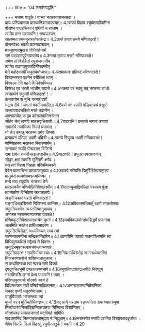 +++
title = "04 समर्पणपद्धतिः"

+++
भजामः पादुके ! याभ्यां भरतस्याग्रजस्तदा ।  
प्रायः प्रतिप्रयाणाय प्रास्थानिकमकल्पयत्॥ 4.1राज्यं विहाय रघुवंशमहीपतीनां  
पौरांश्च पादरसिकान् पृथिवीं च रक्ताम् ।  
त्वामेव हन्त चरणावनि ! सम्प्रयास्यन्  
आलम्बत प्रथममुत्तरकोसलेन्द्रः॥ 4.2प्राप्ते प्रयाणसमये मणिपादरक्षे !  
पौरानवेक्ष्य भवती करुणप्रलापान् ।  
मञ्जुप्रणादमुखरा विनिवर्तनार्थं  
रामं पदग्रहणपूर्वमयाचतेव॥ 4.3मत्वा तृणाय भरतो मणिपादरक्षे !  
रामेण तां विरहितां रघुराजधानीम् ।  
त्वामेव सप्रणयमुज्जयिनीमवन्तीम्  
मेने महोदयमयीं मधुरामयोध्याम्॥ 4.4रामात्मनः प्रतिपदं मणिपादरक्षे !  
विश्वम्भरस्य वहनेन परीक्षितां त्वाम् ।  
विश्वस्य देवि वहने विनिवेशयिष्यन्  
विस्रब्ध एव भरतो भवतीम् ययाचे॥ 4.5भक्त्या परं भवतु तद् भरतस्य साधोः  
त्वत्प्रार्थनं रघुपतौ मणिपादरक्षे ! ।  
केनाशयेन स मुनिः परमार्थदर्शी  
भद्राय देवि ! जगतां भवतीमवादीत्॥ 4.6रामे वनं व्रजति पङ्क्तिरथे प्रसुप्ते  
राज्यापवादचकिते भरते तदानीम् ।  
आश्वासयेत् क इव कोसलवासिनस्तान्  
सीतेव चेत् त्वमपि साहसवृत्तिरासीः॥ 4.7पादावनि ! प्रभवतो जगतां त्रयाणां  
रामादपि त्वमधिका नियतं प्रभावात् ।  
नो चेत् कथन्नु भरतस्य तमेव लिप्सोः  
प्रत्यायनं परिपणं भवती भवित्री॥ 4.8मन्ये नियुज्य भवतीं मणिपादरक्षे !  
पार्ष्णिग्रहस्य भरतस्य निवारणार्थम् ।  
रत्नाकरं सपदि गोष्पदयन् विजिग्ये  
रामः क्षणेन रजनीचरराजधानीम्॥ 4.9पादावनि ! प्रभुतरानपराधवर्गान्  
सोढुम् क्षमा त्वमसि मूर्तिमती क्षमैव ।  
यत् त्वां विहाय निहताः परिपन्थिनस्ते  
देवेन दाशरथिना दशकण्ठमुख्याः॥ 4.10वाक्ये गरीयसि पितुर्विहितेऽप्यतृप्त्या  
मातुर्मनोरथमशेषमवन्ध्ययिष्यन् ।  
मन्ये तदा रघुपतिः भरतस्य तेने  
मातस्त्वयैव मणिमौलिनिवेशलक्ष्मीम्॥ 4.11पादाम्बुजाद्विगळितां परमस्य पुंसः  
त्वामादरेण विनिवेश्य जटाकलापे ।  
अङ्गीचकार भरतो मणिपादरक्षे !  
गङ्गाधिरूढशिरसो गिरिशस्य कान्तिम्॥ 4.12अविकलमधिकर्तुं रक्षणे सप्तलोक्याः  
रघुपतिचरणेन न्यस्तदिव्यानुभावाम् ।  
अभजत भरतस्त्वामञ्जसा पादरक्षे !  
मणिमकुटनिवेशत्यागधन्येन मूर्ध्ना॥ 4.13इयमविकलयोगक्षेमसिद्ध्यै प्रजानाम्  
अलमिति भरतेन प्रार्थितामादरेण ।  
रघुपतिरधिरोहन् अभ्यषिञ्चत् स्वयं त्वां  
चरणनखमणीनां चन्द्रिकानिर्झरेण॥ 4.14प्रणयिनि पदपद्मे गाढमाश्लिष्यति त्वां  
विधिसुतकथितं तद्वैभवं ते विदन्तः ।  
अनुदिनमृषयस्त्वामर्चयन्त्यग्न्यगारे  
रघुपतिपदरक्षे ! रामगिर्याश्रमस्थाः॥ 4.15नियतमधिरुरोह त्वामनाधेयशक्तिं  
निजचरणसरोजे शक्तिमाधातुकामः ।  
स कथमितरथा त्वां न्यस्य रामो विजह्रे  
दृषदुपचितभूमौ दण्डकारण्यभागे॥ 4.16रघुपतिपदपद्माद्रत्नपीठे निवेष्टुम्  
भरतशिरसि लग्नां प्रेक्ष्य पादावनि ! त्वाम् ।  
परिणतपुरुषार्थः पौरवर्गः स्वयं ते  
विधिमभजत सर्वो वन्दिवैताळिकानाम्॥ 4.17अनन्यराजन्यनिदेशनिष्ठां  
चकार पृथ्वीं चतुरर्णवान्ताम् ।  
भ्रातुर्यियासोः भरतस्तदा त्वां  
मूर्ध्ना वहन् मूर्तिमतीमिवाज्ञाम्॥ 4.18यद् भ्रात्रे भरताय रङ्गपतिना रामत्वमातस्थुषा  
नित्योपास्यनिजाङ्घ्रिनिष्क्रयतया निश्चित्य विश्राणितम् ।  
योगक्षेमवहं समस्तजगतां यद्गीयते योगिभिः  
पादत्राणमिदं मितम्पचकथामह्नाय मे निह्नुताम्॥ 4.19भरतस्येव ममापि प्रशमित विश्वापवाददुर्जाता ।  
शेषेव शिरसि नित्यं विहरतु रघुवीरपादुके ! भवती॥ 4.20